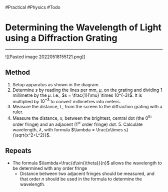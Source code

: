 #Practical #Physics #Todo 

# Determining the Wavelength of Light using a Diffraction Grating
---
![[Pasted image 20220518155121.png]]

## Method
1. Setup apparatus as shown in the diagram.
2. Determine $s$ by reading the lines per mm, $\mu$, on the grating and dividing 1 millimetre by the $\mu$. I.e., $s = \frac{1}{\mu} \times 10^{-3}$. It is multiplied by $10^{-3}$ to convert millimetres into meters.
3. Measure the distance, $L$, from the screen to the diffraction grating with a ruler.
4. Measure the distance, $x$, between the brightest, central dot (the $0^{\text{th}}$ order fringe) and an adjacent ($1^{\text{st}}$ order fringe) dot. 5. Calculate wavelength, $\lambda$, with formula $\lambda = \frac{x\times s}{\sqrt{x^2+L^2}}$.

## Repeats

* The formula $\lambda=\frac{d\sin{\theta}}{n}$ allows the wavelength to be determined with any order fringe
	* Distance between two adjacent fringes should be measured, and that order $n$ should be used in the formula to determine the wavelength.